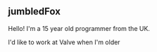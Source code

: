 ## jumbledFox
Hello! I'm a 15 year old programmer from the UK.

I'd like to work at Valve when I'm older
